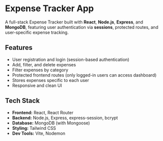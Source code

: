 # Expense Tracker App

A full-stack Expense Tracker built with **React**, **Node.js**, **Express**, and **MongoDB**, featuring user authentication via **sessions**, protected routes, and user-specific expense tracking.

## Features

- User registration and login (session-based authentication)
- Add, filter, and delete expenses
- Filter expenses by category
- Protected frontend routes (only logged-in users can access dashboard)
- Stores expenses specific to each user
- Responsive and clean UI

## Tech Stack

- **Frontend:** React, React Router
- **Backend:** Node.js, Express, express-session, bcrypt
- **Database:** MongoDB (with Mongoose)
- **Styling:** Tailwind CSS
- **Dev Tools:** Vite, Nodemon

